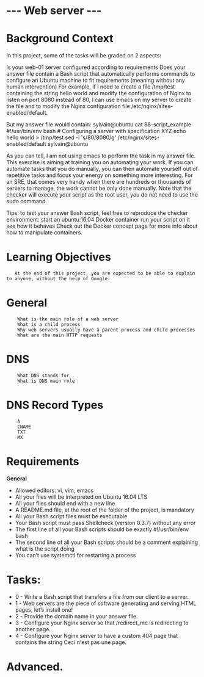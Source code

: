 # --- Web server ---

# Background Context
In this project, some of the tasks will be graded on 2 aspects:

Is your web-01 server configured according to requirements
Does your answer file contain a Bash script that automatically performs commands to configure an Ubuntu machine to fit requirements (meaning without any human intervention)
For example, if I need to create a file /tmp/test containing the string hello world and modify the configuration of Nginx to listen on port 8080 instead of 80, I can use emacs on my server to create the file and to modify the Nginx configuration file /etc/nginx/sites-enabled/default.

But my answer file would contain:
        sylvain@ubuntu cat 88-script_example
        #!/usr/bin/env bash
        # Configuring a server with specification XYZ
        echo hello world > /tmp/test
        sed -i 's/80/8080/g' /etc/nginx/sites-enabled/default
        sylvain@ubuntu

As you can tell, I am not using emacs to perform the task in my answer file. This exercise is aiming at training you on automating your work. If you can automate tasks that you do manually, you can then automate yourself out of repetitive tasks and focus your energy on something more interesting. For an SRE, that comes very handy when there are hundreds or thousands of servers to manage, the work cannot be only done manually. Note that the checker will execute your script as the root user, you do not need to use the sudo command.

Tips: to test your answer Bash script, feel free to reproduce the checker environment:
    start an ubuntu:16.04 Docker container
    run your script on it
    see how it behaves
Check out the Docker concept page for more info about how to manipulate containers.

# Learning Objectives
       At the end of this project, you are expected to be able to explain to anyone, without the help of Google:

# General
        What is the main role of a web server
        What is a child process
        Why web servers usually have a parent process and child processes
        What are the main HTTP requests

# DNS
        What DNS stands for
        What is DNS main role

# DNS Record Types
        A
        CNAME
        TXT
        MX

# Requirements

**General**
   - Allowed editors: vi, vim, emacs
   - All your files will be interpreted on Ubuntu 16.04 LTS
   - All your files should end with a new line
   - A README.md file, at the root of the folder of the project, is mandatory
   - All your Bash script files must be executable
   - Your Bash script must pass Shellcheck (version 0.3.7) without any error
   - The first line of all your Bash scripts should be exactly #!/usr/bin/env bash
   - The second line of all your Bash scripts should be a comment explaining what is the script doing
   - You can’t use systemctl for restarting a process

# Tasks:
   - 0 - Write a Bash script that transfers a file from our client to a server.
   - 1 - Web servers are the piece of software generating and serving HTML pages, let’s install one!
   - 2 - Provide the domain name in your answer file.
   - 3 - Configure your Nginx server so that /redirect_me is redirecting to another page.
   - 4 - Configure your Nginx server to have a custom 404 page that contains the string Ceci n'est pas une page.

# Advanced.
